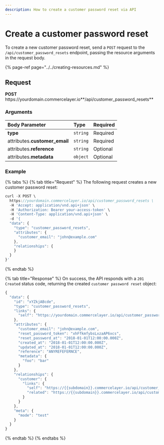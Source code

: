 ```yaml
---
description: How to create a customer password reset via API
---
```


# Create a customer password reset

To create a new customer password reset, send a `POST` request to the `/api/customer_password_resets` endpoint, passing the resource arguments in the request body.

{% page-ref page="../../creating-resources.md" %}

## Request

**POST** https://<i></i>yourdomain.commercelayer.io**/api/customer_password_resets**

### Arguments

| Body Parameter | Type | Required |
| :--- | :--- | :--- |
| **type** | `string` | Required |
| attributes.**customer_email** | `string` | Required |
| attributes.**reference** | `string` | Optional |
| attributes.**metadata** | `object` | Optional |

### Example

{% tabs %}
{% tab title="Request" %}
The following request creates a new customer password reset:

```javascript
curl -X POST \
  https://yourdomain.commercelayer.io/api/customer_password_resets \
  -H 'Accept: application/vnd.api+json' \
  -H 'Authorization: Bearer your-access-token' \
  -H 'Content-Type: application/vnd.api+json' \
  -d '{
  "data": {
    "type": "customer_password_resets",
    "attributes": {
      "customer_email": "john@example.com"
    },
    "relationships": {
    }
  }
}'
```
{% endtab %}

{% tab title="Response" %}
On success, the API responds with a `201 Created` status code, returning the created `customer password reset` object:

```javascript
{
  "data": {
    "id": "xYZkjABcde",
    "type": "customer_password_resets",
    "links": {
      "self": "https://yourdomain.commercelayer.io/api/customer_password_resets/xYZkjABcde"
    },
    "attributes": {
      "customer_email": "john@example.com",
      "reset_password_token": "xhFfkmfybsLxzaAP6xcs",
      "reset_password_at": "2018-01-01T12:00:00.000Z",
      "created_at": "2018-01-01T12:00:00.000Z",
      "updated_at": "2018-01-01T12:00:00.000Z",
      "reference": "ANYREFEFERNCE",
      "metadata": {
        "foo": "bar"
      }
    },
    "relationships": {
      "customer": {
        "links": {
          "self": "https://{{subdomain}}.commercelayer.io/api/customer_password_resets/{{customer_password_reset_id}}/relationships/customer",
          "related": "https://{{subdomain}}.commercelayer.io/api/customer_password_resets/{{customer_password_reset_id}}/customer"
        }
      }
    },
    "meta": {
      "mode": "test"
    }
  }
}
```
{% endtab %}
{% endtabs %}
